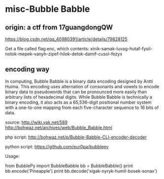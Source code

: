 # misc-Bubble Babble

## origin: a ctf from 17guangdongQW
https://blog.csdn.net/qq_40980391/article/details/79828125

Get a file called flag.enc, which contents: xinik-samak-luvag-hutaf-fysil-notok-mepek-vanyh-zipef-hilok-detok-damif-cusol-fezyx





## encoding way
In computing, Bubble Babble is a binary data encoding designed by Antti Huima. This encoding uses alternation of consonants and vowels to encode binary data to pseudowords that can be pronounced more easily than arbitrary lists of hexadecimal digits. While Bubble Babble is technically a binary encoding, it also acts as a 65,536-digit positional number system with a one-to-one mapping from each five-character sequence to 16 bits of data.


source:
http://wiki.yak.net/589
http://bohwaz.net/archives/web/Bubble_Babble.html



php script:
http://bohwaz.net/p/Bubble-Babble-CLI-encoder-decoder






python script:
https://github.com/eur0pa/bubblepy

Usage:

  from BubblePy import BubbleBabble
  bb = BubbleBabble()
  print bb.encode('Pineapple')
  print bb.decode('xigak-nyryk-humil-bosek-sonax')